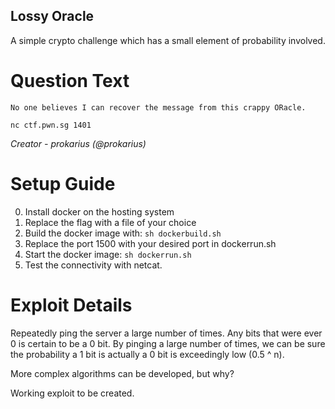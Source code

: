 Lossy Oracle
---------

A simple crypto challenge which has a small element of probability involved.

# Question Text

```
No one believes I can recover the message from this crappy ORacle.

nc ctf.pwn.sg 1401
```

*Creator -  prokarius (@prokarius)*

# Setup Guide

0. Install docker on the hosting system
1. Replace the flag with a file of your choice
2. Build the docker image with: `sh dockerbuild.sh`
3. Replace the port 1500 with your desired port in dockerrun.sh
4. Start the docker image: `sh dockerrun.sh`
5. Test the connectivity with netcat.

# Exploit Details
Repeatedly ping the server a large number of times. Any bits that were ever 0 is
certain to be a 0 bit. By pinging a large number of times, we can be sure the
probability a 1 bit is actually a 0 bit is exceedingly low (0.5 ^ n).

More complex algorithms can be developed, but why?

Working exploit to be created.
